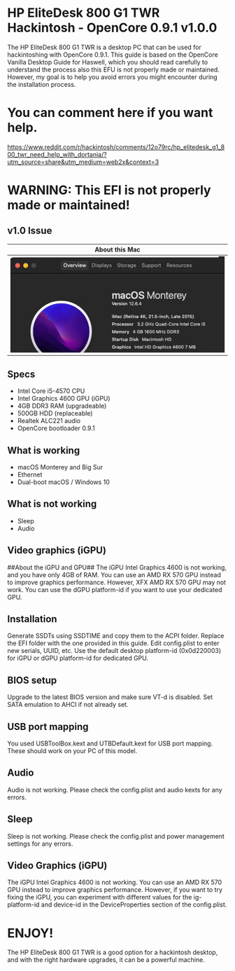 # HP EliteDesk 800 G1 TWR Hackintosh - OpenCore 0.9.1 v1.0.0
The HP EliteDesk 800 G1 TWR is a desktop PC that can be used for hackintoshing with OpenCore 0.9.1. This guide is based on the OpenCore Vanilla Desktop Guide for Haswell, which you should read carefully to understand the process also this EFU is not properly made or maintained. However, my goal is to help you avoid errors you might encounter during the installation process.

# You can comment here if you want help.
https://www.reddit.com/r/hackintosh/comments/12o79rc/hp_elitedesk_g1_800_twr_need_help_with_dortania/?utm_source=share&utm_medium=web2x&context=3

# WARNING: This EFI is not properly made or maintained! 
## v1.0 Issue

| About this Mac |
|:-----------:|
|![](/image.png)|
## Specs
* Intel Core i5-4570 CPU
* Intel Graphics 4600 GPU (iGPU)
* 4GB DDR3 RAM (upgradeable)
* 500GB HDD (replaceable)
* Realtek ALC221 audio
* OpenCore bootloader 0.9.1
## What is working
* macOS Monterey and Big Sur
* Ethernet
* Dual-boot macOS / Windows 10
## What is not working
* Sleep
* Audio

## Video graphics (iGPU)
##About the iGPU and GPU##
The iGPU Intel Graphics 4600 is not working, and you have only 4GB of RAM. You can use an AMD RX 570 GPU instead to improve graphics performance. However, XFX AMD RX 570 GPU may not work. You can use the dGPU platform-id if you want to use your dedicated GPU.

## Installation
Generate SSDTs using SSDTIME and copy them to the ACPI folder.
Replace the EFI folder with the one provided in this guide.
Edit config.plist to enter new serials, UUID, etc.
Use the default desktop platform-id (0x0d220003) for iGPU or dGPU platform-id for dedicated GPU.
## BIOS setup 
Upgrade to the latest BIOS version and make sure VT-d is disabled. Set SATA emulation to AHCI if not already set.

## USB port mapping
You used USBToolBox.kext and UTBDefault.kext for USB port mapping. These should work on your PC of this model.

## Audio
Audio is not working. Please check the config.plist and audio kexts for any errors.

## Sleep
Sleep is not working. Please check the config.plist and power management settings for any errors.

## Video Graphics (iGPU)
The iGPU Intel Graphics 4600 is not working. You can use an AMD RX 570 GPU instead to improve graphics performance. However, if you want to try fixing the iGPU, you can experiment with different values for the ig-platform-id and device-id in the DeviceProperties section of the config.plist.

# ENJOY! 
The HP EliteDesk 800 G1 TWR is a good option for a hackintosh desktop, and with the right hardware upgrades, it can be a powerful machine.


